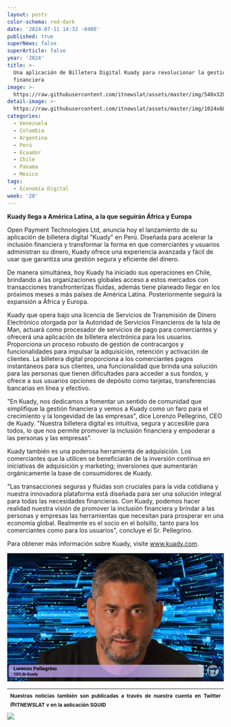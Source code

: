 ```yaml
---
layout: posts
color-schema: red-dark
date: '2024-07-11 14:32 -0400'
published: true
superNews: false
superArticle: false
year: '2024'
title: >-
  Una aplicación de Billetera Digital Kuady para revolucionar la gestión
  financiera
image: >-
  https://raw.githubusercontent.com/itnewslat/assets/master/img/540x320/Lorenzo-Pellegrino-p.jpg
detail-image: >-
  https://raw.githubusercontent.com/itnewslat/assets/master/img/1024x680/Lorenzo-Pellegrino-g.jpg
categories:
  - Venezuela
  - Colombia
  - Argentina
  - Perú
  - Ecuador
  - Chile
  - Panama
  - Mexico
tags:
  - Economía Digital
week: '28'
---
```

**Kuady llega a América Latina, a la que seguirán África y Europa**

Open Payment Technologies Ltd, anuncia hoy el lanzamiento de su aplicación de billetera digital "Kuady" en Perú. Diseñada para acelerar la inclusión financiera y transformar la forma en que comerciantes y usuarios administran su dinero, Kuady ofrece una experiencia avanzada y fácil de usar que garantiza una gestión segura y eficiente del dinero.

De manera simultánea, hoy Kuady ha iniciado sus operaciones en Chile, brindando a las organizaciones globales acceso a estos mercados con transacciones transfronterizas fluidas, además tiene planeado llegar en los próximos meses a más países de América Latina. Posteriormente seguirá la expansión a África y Europa.

Kuady que opera bajo una licencia de Servicios de Transmisión de Dinero Electrónico otorgada por la Autoridad de Servicios Financieros de la Isla de Man, actuará como procesador de servicios de pago para comerciantes y ofrecerá una aplicación de billetera electrónica para los usuarios. Proporciona un proceso robusto de gestión de contracargos y funcionalidades para impulsar la adquisición, retención y activación de clientes. La billetera digital proporciona a los comerciantes pagos instantáneos para sus clientes, una funcionalidad que brinda una solución para las personas que tienen dificultades para acceder a sus fondos, y ofrece a sus usuarios opciones de depósito como tarjetas, transferencias bancarias en línea y efectivo.

"En Kuady, nos dedicamos a fomentar un sentido de comunidad que simplifique la gestión financiera y vemos a Kuady como un faro para el crecimiento y la longevidad de las empresas", dice Lorenzo Pellegrino, CEO de Kuady. "Nuestra billetera digital es intuitiva, segura y accesible para todos, lo que nos permite promover la inclusión financiera y empoderar a las personas y las empresas".

Kuady también es una poderosa herramienta de adquisición. Los comerciantes que la utilicen se beneficiarán de la inversión continua en iniciativas de adquisición y marketing; inversiones que aumentarán orgánicamente la base de consumidores de Kuady.

"Las transacciones seguras y fluidas son cruciales para la vida cotidiana y nuestra innovadora plataforma está diseñada para ser una solución integral para todas las necesidades financieras. Con Kuady, podemos hacer realidad nuestra visión de promover la inclusión financiera y brindar a las personas y empresas las herramientas que necesitan para prosperar en una economía global. Realmente es el socio en el bolsillo, tanto para los comerciantes como para los usuarios", concluye el Sr. Pellegrino.

Para obtener más información sobre Kuady, visite www.kuady.com.

![](https://raw.githubusercontent.com/itnewslat/assets/master/img/540x320/Lorenzo-Pellegrino-p.jpg)

<table style="height: 42px;" width="569">
<tbody>
<tr>
<td style="text-align: justify;"><sub><strong>Nuestras noticias también son publicadas a través de nuestra cuenta en Twitter <a href="https://twitter.com/itnewslat?lang=es">@ITNEWSLAT</a> y en la aplicación <a href="https://squidapp.co/en/">SQUID</a></strong></sub></td>
</tr>
</tbody>
</table>

<img src="https://tracker.metricool.com/c3po.jpg?hash=56f88a41e39ab42c063cc51676587a04"/>
